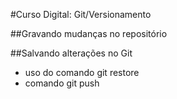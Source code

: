 
#Curso Digital: Git/Versionamento

##Gravando mudanças no repositório

##Salvando alterações no Git

* uso do comando git restore
* comando git push